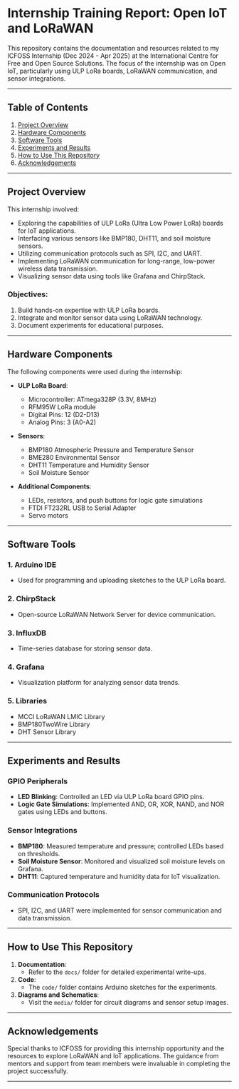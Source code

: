 # Internship Training Report: Open IoT and LoRaWAN

This repository contains the documentation and resources related to my ICFOSS Internship (Dec 2024 - Apr 2025) at the International Centre for Free and Open Source Solutions. The focus of the internship was on Open IoT, particularly using ULP LoRa boards, LoRaWAN communication, and sensor integrations.

---

## Table of Contents

1. [Project Overview](#project-overview)
2. [Hardware Components](#hardware-components)
3. [Software Tools](#software-tools)
4. [Experiments and Results](#experiments-and-results)
5. [How to Use This Repository](#how-to-use-this-repository)
6. [Acknowledgements](#acknowledgements)

---

## Project Overview

This internship involved:
- Exploring the capabilities of ULP LoRa (Ultra Low Power LoRa) boards for IoT applications.
- Interfacing various sensors like BMP180, DHT11, and soil moisture sensors.
- Utilizing communication protocols such as SPI, I2C, and UART.
- Implementing LoRaWAN communication for long-range, low-power wireless data transmission.
- Visualizing sensor data using tools like Grafana and ChirpStack.

### Objectives:
1. Build hands-on expertise with ULP LoRa boards.
2. Integrate and monitor sensor data using LoRaWAN technology.
3. Document experiments for educational purposes.

---

## Hardware Components

The following components were used during the internship:

- **ULP LoRa Board**:
  - Microcontroller: ATmega328P (3.3V, 8MHz)
  - RFM95W LoRa module
  - Digital Pins: 12 (D2-D13)
  - Analog Pins: 3 (A0-A2)

- **Sensors**:
  - BMP180 Atmospheric Pressure and Temperature Sensor
  - BME280 Environmental Sensor
  - DHT11 Temperature and Humidity Sensor
  - Soil Moisture Sensor

- **Additional Components**:
  - LEDs, resistors, and push buttons for logic gate simulations
  - FTDI FT232RL USB to Serial Adapter
  - Servo motors

---

## Software Tools

### 1. Arduino IDE
- Used for programming and uploading sketches to the ULP LoRa board.

### 2. ChirpStack
- Open-source LoRaWAN Network Server for device communication.

### 3. InfluxDB
- Time-series database for storing sensor data.

### 4. Grafana
- Visualization platform for analyzing sensor data trends.

### 5. Libraries
- MCCI LoRaWAN LMIC Library
- BMP180TwoWire Library
- DHT Sensor Library

---

## Experiments and Results

### GPIO Peripherals
- **LED Blinking**: Controlled an LED via ULP LoRa board GPIO pins.
- **Logic Gate Simulations**: Implemented AND, OR, XOR, NAND, and NOR gates using LEDs and buttons.

### Sensor Integrations
- **BMP180**: Measured temperature and pressure; controlled LEDs based on thresholds.
- **Soil Moisture Sensor**: Monitored and visualized soil moisture levels on Grafana.
- **DHT11**: Captured temperature and humidity data for IoT visualization.

### Communication Protocols
- SPI, I2C, and UART were implemented for sensor communication and data transmission.

---

## How to Use This Repository

1. **Documentation**:
   - Refer to the `docs/` folder for detailed experimental write-ups.
2. **Code**:
   - The `code/` folder contains Arduino sketches for the experiments.
3. **Diagrams and Schematics**:
   - Visit the `media/` folder for circuit diagrams and sensor setup images.

---

## Acknowledgements

Special thanks to ICFOSS for providing this internship opportunity and the resources to explore LoRaWAN and IoT applications. The guidance from mentors and support from team members were invaluable in completing the project successfully.

---


